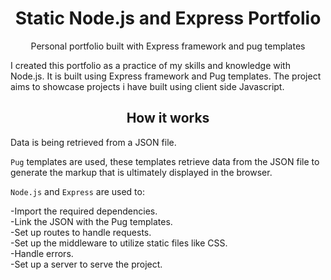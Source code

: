 <h1 align="center">Static Node.js and Express Portfolio</h1>
<p align="center">Personal portfolio built with Express framework and pug templates</p>
<p>I created this portfolio as a practice of my skills and knowledge with Node.js. It is built using Express framework and Pug templates. The project aims to showcase projects i have built using client side Javascript.</p>

<h2 align="center">How it works</h2>

Data is being retrieved from a JSON file.

`Pug` templates are used, these templates retrieve data from the JSON file to generate the markup that is ultimately displayed in the browser.

`Node.js` and `Express` are used to:

-Import the required dependencies.<br>
-Link the JSON with the Pug templates.<br>
-Set up routes to handle requests.<br>
-Set up the middleware to utilize static files like CSS.<br>
-Handle errors.<br>
-Set up a server to serve the project. 

